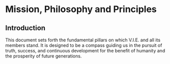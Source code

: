 # Mission, Philosophy and Principles
## Introduction
This document sets forth the fundamental pillars on which V.I.E. and all its members stand. It is designed to be a compass guiding us in the pursuit of truth, success, and continuous development for the benefit of humanity and the prosperity of future generations.
